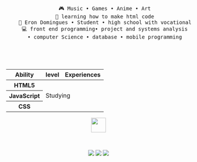 <div align="center">
<br><br>
<pre>
    🎮 Music • Games • Anime • Art
    📖 learning how to make html code
    💼 Eron Domingues • Student • high school with vocational course
    💻 front end programming• project and systems analysis
    • computer Science • database • mobile programming
    
</pre>
<br><br>

<table class="habilidades">
                <thead>
                    <tr>
                        <th>Ability</th>
                        <th>level</th>
                        <th>Experiences</th>
                    </tr>
                </thead>
                <tbody>
                    <tr>
                        <th>HTML5</th>
                        <td colspan="2" rowspan="3">Studying</td>
                    </tr>
                    <tr>
                        <th>JavaScript</th>
                    </tr>
                    <tr>
                        <th>CSS</th>
                    </tr>
                </tbody>
            </table>
            
<img src="https://raw.githubusercontent.com/innng/innng/master/assets/kyubey.gif" height="40" />
<br><br><br>
    
[![](https://img.shields.io/badge/Whatsapp-3CB371)](https://api.whatsapp.com/send?phone=55459880557)
[![](https://img.shields.io/badge/Instagram-ff66ab)](https://www.instagram.com/gabss.nb/?next=%2F)
[![](https://img.shields.io/badge/Email-B22222)](mailto:gabriellaa.nicolibuss@gmail.com)

</div>
